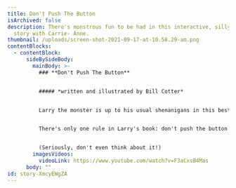 ```yaml
---
title: Don't Push The Button
isArchived: false
description: There's monstrous fun to be had in this interactive, silly, fun
  story with Carrie- Anne.
thumbnail: /uploads/screen-shot-2021-09-17-at-10.58.29-am.png
contentBlocks:
  - contentBlock:
      sideBySideBody:
        mainBody: >-
          ### **Don't Push The Button**


          ##### *written and illustrated by Bill Cotter*


          Larry the monster is up to his usual shenanigans in this bestseller by Bill Cotter. A great read-aloud, interactive picture book that kids will go back to time and again.


          There's only one rule in Larry's book: don't push the button.


          (Seriously, don't even think about it!)
        imagesVideos:
          videoLink: https://www.youtube.com/watch?v=F3aCxsB4Mas
      body: ""
id: story-XmcyEWgZA
---
```

